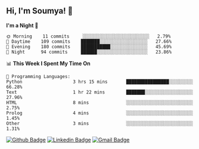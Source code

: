 ## Hi, I'm Soumya! 👋

<!--START_SECTION:waka-->
**I'm a Night 🦉** 

```text
🌞 Morning    11 commits     ░░░░░░░░░░░░░░░░░░░░░░░░░   2.79% 
🌆 Daytime    109 commits    ███████░░░░░░░░░░░░░░░░░░   27.66% 
🌃 Evening    180 commits    ███████████░░░░░░░░░░░░░░   45.69% 
🌙 Night      94 commits     ██████░░░░░░░░░░░░░░░░░░░   23.86%

```


📊 **This Week I Spent My Time On** 

```text
💬 Programming Languages: 
Python                   3 hrs 15 mins       ████████████████░░░░░░░░░   66.28% 
Text                     1 hr 22 mins        ███████░░░░░░░░░░░░░░░░░░   27.96% 
HTML                     8 mins              ░░░░░░░░░░░░░░░░░░░░░░░░░   2.75% 
Prolog                   4 mins              ░░░░░░░░░░░░░░░░░░░░░░░░░   1.45% 
Other                    3 mins              ░░░░░░░░░░░░░░░░░░░░░░░░░   1.31%

```


<!--END_SECTION:waka-->

[![Github Badge](https://img.shields.io/badge/-rubyruins-grey?style=for-the-badge&logo=github&logoColor=white&link=https://github.com/rubyruins/)](https://www.github.com/rubyruins/) 
[![Linkedin Badge](https://img.shields.io/badge/-Soumya%20Parekh-0072b1?style=for-the-badge&logo=Linkedin&logoColor=white&link=https://www.linkedin.com/in/Soumya-Parekh/)](https://www.linkedin.com/in/Soumya-Parekh/) 
[![Gmail Badge](https://img.shields.io/badge/-soumya.parekh@somaiya.edu-c14438?style=for-the-badge&logo=Gmail&logoColor=white&link=mailto:soumya.parekh@somaiya.edu)](mailto:soumya.parekh@somaiya.edu) 
